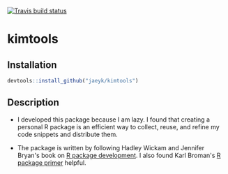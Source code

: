[![Travis build status](https://travis-ci.com/jaeyk/kimtools.svg?branch=master)](https://travis-ci.com/jaeyk/kimtools)

# kimtools

## Installation

```r
devtools::install_github("jaeyk/kimtools")
```

## Description

- I developed this package because I am lazy. I found that creating a personal R package is an efficient way to collect, reuse, and refine my code snippets and distribute them.

- The package is written by following Hadley Wickam and Jennifer Bryan's book on [R package development](http://r-pkgs.had.co.nz/). I also found Karl Broman's [R package primer](https://kbroman.org/pkg_primer/) helpful.
